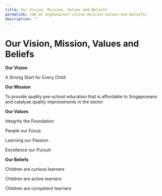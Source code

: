 ```yaml
---
title: Our Vision, Mission, Values and Beliefs
permalink: /mk-at-angsana/our-vision-mission-values-and-beliefs/
description: ""
---
```

Our Vision, Mission, Values and Beliefs
=======================================


**Our Vision**

A Strong Start for Every Child

  

**Our Mission**

To provide quality pre-school education that is affordable to Singaporeans and catalyse quality improvements in the sector

  

**Our Values**

Integrity the Foundation

People our Focus

Learning our Passion

Excellence our Pursuit

  

**Our Beliefs**

Children are curious learners

Children are active learners

Children are competent learners